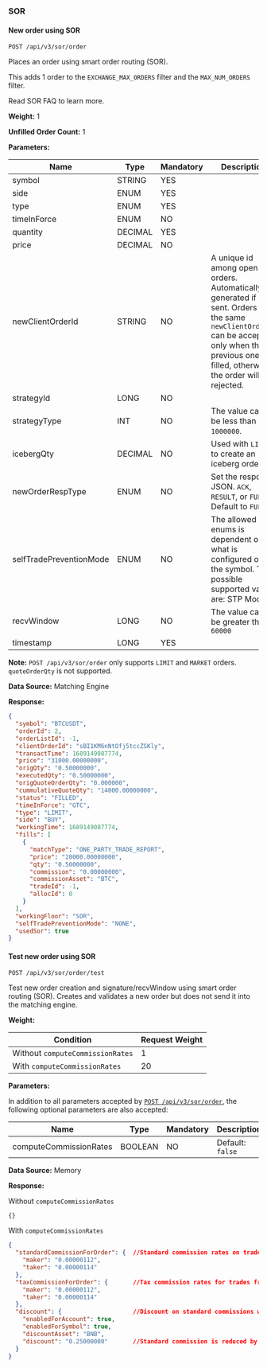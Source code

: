 ### SOR​

#### New order using SOR 

```
POST /api/v3/sor/order
```

Places an order using smart order routing (SOR).

This adds 1 order to the `EXCHANGE_MAX_ORDERS` filter and the `MAX_NUM_ORDERS` filter.

Read SOR FAQ to learn more.

**Weight:**
1

**Unfilled Order Count:**
1

**Parameters:**

| Name | Type | Mandatory | Description |
| --- | --- | --- | --- |
| symbol | STRING | YES |  |
| side | ENUM | YES |  |
| type | ENUM | YES |  |
| timeInForce | ENUM | NO |  |
| quantity | DECIMAL | YES |  |
| price | DECIMAL | NO |  |
| newClientOrderId | STRING | NO | A unique id among open orders. Automatically generated if not sent.  Orders with the same `newClientOrderID` can be accepted only when the previous one is filled, otherwise the order will be rejected. |
| strategyId | LONG | NO |  |
| strategyType | INT | NO | The value cannot be less than `1000000`. |
| icebergQty | DECIMAL | NO | Used with `LIMIT` to create an iceberg order. |
| newOrderRespType | ENUM | NO | Set the response JSON. `ACK`, `RESULT`, or `FULL`. Default to `FULL` |
| selfTradePreventionMode | ENUM | NO | The allowed enums is dependent on what is configured on the symbol. The possible supported values are: STP Modes. |
| recvWindow | LONG | NO | The value cannot be greater than `60000` |
| timestamp | LONG | YES |  |

**Note:** `POST /api/v3/sor/order` only supports `LIMIT` and `MARKET` orders. `quoteOrderQty` is not supported.

**Data Source:**
Matching Engine

**Response:**

```json
{  
  "symbol": "BTCUSDT",  
  "orderId": 2,  
  "orderListId": -1,  
  "clientOrderId": "sBI1KM6nNtOfj5tccZSKly",  
  "transactTime": 1689149087774,  
  "price": "31000.00000000",  
  "origQty": "0.50000000",  
  "executedQty": "0.50000000",  
  "origQuoteOrderQty": "0.000000",  
  "cummulativeQuoteQty": "14000.00000000",  
  "status": "FILLED",  
  "timeInForce": "GTC",  
  "type": "LIMIT",  
  "side": "BUY",  
  "workingTime": 1689149087774,  
  "fills": [  
    {  
      "matchType": "ONE_PARTY_TRADE_REPORT",  
      "price": "28000.00000000",  
      "qty": "0.50000000",  
      "commission": "0.00000000",  
      "commissionAsset": "BTC",  
      "tradeId": -1,  
      "allocId": 0  
    }  
  ],  
  "workingFloor": "SOR",  
  "selfTradePreventionMode": "NONE",  
  "usedSor": true  
}
```

#### Test new order using SOR 

```
POST /api/v3/sor/order/test
```

Test new order creation and signature/recvWindow using smart order routing (SOR).
Creates and validates a new order but does not send it into the matching engine.

**Weight:**

| Condition | Request Weight |
| --- | --- |
| Without `computeCommissionRates` | 1 |
| With `computeCommissionRates` | 20 |

**Parameters:**

In addition to all parameters accepted by [`POST /api/v3/sor/order`](/docs/binance-spot-api-docs/rest-api/trading-endpoints#new-order-using-sor-trade),
the following optional parameters are also accepted:

| Name | Type | Mandatory | Description |
| --- | --- | --- | --- |
| computeCommissionRates | BOOLEAN | NO | Default: `false` |

**Data Source:**
Memory

**Response:**

Without `computeCommissionRates`

```
{}
```

With `computeCommissionRates`

```json
{  
  "standardCommissionForOrder": {  //Standard commission rates on trades from the order.  
    "maker": "0.00000112",  
    "taker": "0.00000114"  
  },  
  "taxCommissionForOrder": {       //Tax commission rates for trades from the order  
    "maker": "0.00000112",  
    "taker": "0.00000114"  
  },  
  "discount": {                    //Discount on standard commissions when paying in BNB.  
    "enabledForAccount": true,  
    "enabledForSymbol": true,  
    "discountAsset": "BNB",  
    "discount": "0.25000000"       //Standard commission is reduced by this rate when paying commission in BNB.  
  }  
}
```

